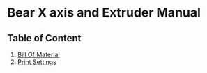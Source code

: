 # Bear X axis and Extruder Manual

## Table of Content

1. [Bill Of Material](bom.md)
1. [Print Settings](print_settings.md)